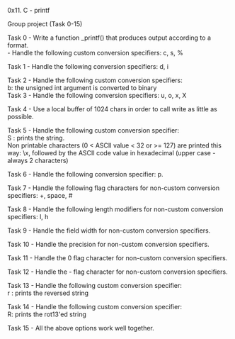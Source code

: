 0x11. C - printf

Group project (Task 0-15)

Task 0	- Write a function _printf() that produces output according to a format.  
	- Handle the following custom conversion specifiers: c, s, %  

Task 1	- Handle the following conversion specifiers: d, i  

Task 2	- Handle the following custom conversion specifiers:  
		b: the unsigned int argument is converted to binary  
Task 3	- Handle the following conversion specifiers: u, o, x, X  

Task 4	- Use a local buffer of 1024 chars in order to call write as little as possible.  

Task 5	- Handle the following custom conversion specifier:  
		S : prints the string.  
		Non printable characters (0 < ASCII value < 32 or >= 127) are printed this way: \x, followed by the ASCII code value in hexadecimal (upper case - always 2 characters)  

Task 6	- Handle the following conversion specifier: p.  

Task 7	- Handle the following flag characters for non-custom conversion specifiers: +, space, #  

Task 8	- Handle the following length modifiers for non-custom conversion specifiers: l, h  

Task 9	- Handle the field width for non-custom conversion specifiers.  

Task 10	- Handle the precision for non-custom conversion specifiers.  

Task 11	- Handle the 0 flag character for non-custom conversion specifiers.  

Task 12	- Handle the - flag character for non-custom conversion specifiers.  

Task 13	- Handle the following custom conversion specifier:  
		r : prints the reversed string  

Task 14	- Handle the following custom conversion specifier:  
		R: prints the rot13'ed string  

Task 15	- All the above options work well together.

